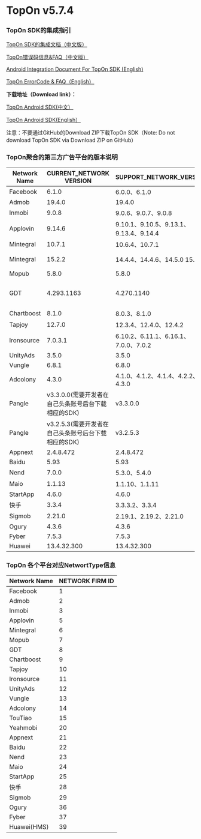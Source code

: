 # TopOn v5.7.4

<h3>TopOn SDK的集成指引</h3>


<a href="https://docs.toponad.com/#/zh-cn/android/android_doc/android_access_doc" target="_blank">TopOn SDK的集成文档（中文版）</a>

<a href="https://docs.toponad.com/#/zh-cn/android/android_doc/android_errorcode" target="_blank">TopOn错误码信息&FAQ（中文版）</a>

<a href="https://docs.toponad.com/#/en-us/android/android_doc/android_access_doc" target="_blank">Android Integration Document For TopOn SDK (English)</a>

<a href="https://docs.toponad.com/#/en-us/android/android_doc/android_errorcode" target="_blank">TopOn ErrorCode & FAQ（English）</a>

**下载地址（Download link）：**<br>

<a href="https://docs.toponad.com/#/zh-cn/android/download/package" target="_blank">TopOn Android SDK(中文）</a>

<a href="https://docs.toponad.com/#/en-us/android/download/package" target="_blank">TopOn Android SDK(English）</a>

注意：不要通过GitHub的Download ZIP下载TopOn SDK（Note: Do not download TopOn SDK via Download ZIP on GitHub）

<h3>TopOn聚合的第三方广告平台的版本说明</h3>

| Network Name| CURRENT_NETWORK VERSION| SUPPORT_NETWORK_VERSION | P.S. |
|---|---|---|---|
|Facebook | 6.1.0| 6.0.0、6.1.0 |   |
|Admob | 19.4.0 | 19.4.0 |   |
|Inmobi | 9.0.8 |  9.0.6、9.0.7、9.0.8 |   |
|Applovin| 9.14.6 | 9.10.1、9.10.5、9.13.1、9.13.4、9.14.4 |   |
|Mintegral | 10.7.1 | 10.6.4、10.7.1|   |
|Mintegral | 15.2.2 | 14.4.4、14.4.6、14.5.0 15.2.2| 海外版NonChina |
|Mopub | 5.8.0 | 5.8.0 |   |
|GDT | 4.293.1163 | 4.270.1140| 广点通/Tencent/腾讯 |
|Chartboost | 8.1.0 | 8.0.3、8.1.0 |   |
|Tapjoy | 12.7.0 | 12.3.4、12.4.0、12.4.2 |   |
|Ironsource | 7.0.3.1 | 6.10.2、6.11.1、6.16.1、7.0.0、7.0.2 |   |
|UnityAds | 3.5.0 | 3.5.0 |   |
|Vungle | 6.8.1 | 6.8.0 |   |
|Adcolony | 4.3.0 | 4.1.0、4.1.2、4.1.4、4.2.2、4.3.0 |   |
|Pangle| v3.3.0.0(需要开发者在自己头条账号后台下载相应的SDK) | v3.3.0.0 | 头条/穿山甲 |
|Pangle| v3.2.5.3(需要开发者在自己头条账号后台下载相应的SDK) | v3.2.5.3 | 头条/穿山甲（海外版NonChina） |
|Appnext| 2.4.8.472 | 2.4.8.472 |   |
|Baidu| 5.93 | 5.93 |   |
|Nend| 7.0.0 | 5.3.0、5.4.0 |   |
|Maio| 1.1.13 | 1.1.10、1.1.11 |   |
|StartApp| 4.6.0 | 4.6.0 |   |
|快手| 3.3.4 | 3.3.3.2、3.3.4|   |
|Sigmob| 2.21.0 | 2.19.1、2.19.2、2.21.0 |   |
|Ogury| 4.3.6 | 4.3.6 |   |
|Fyber| 7.5.3 | 7.5.3 |   |
|Huawei| 13.4.32.300 | 13.4.32.300 |   |

<h3>TopOn 各个平台对应NetwortType信息</h3>

| Network Name| NETWORK FIRM ID|
|---|---|
|Facebook | 1 |
|Admob | 2 |
|Inmobi | 3 |
|Applovin| 5 |
|Mintegral | 6 |
|Mopub | 7 |
|GDT | 8|
|Chartboost | 9|
|Tapjoy | 10 |
|Ironsource | 11|
|UnityAds | 12 |
|Vungle | 13 |
|Adcolony | 14 |
|TouTiao|15|
|Yeahmobi|20|
|Appnext|21|
|Baidu|22|
|Nend|23|
|Maio|24|
|StartApp |25|
|快手|28|
|Sigmob |29|
|Ogury |36|
|Fyber |37|
|Huawei(HMS) |39|




